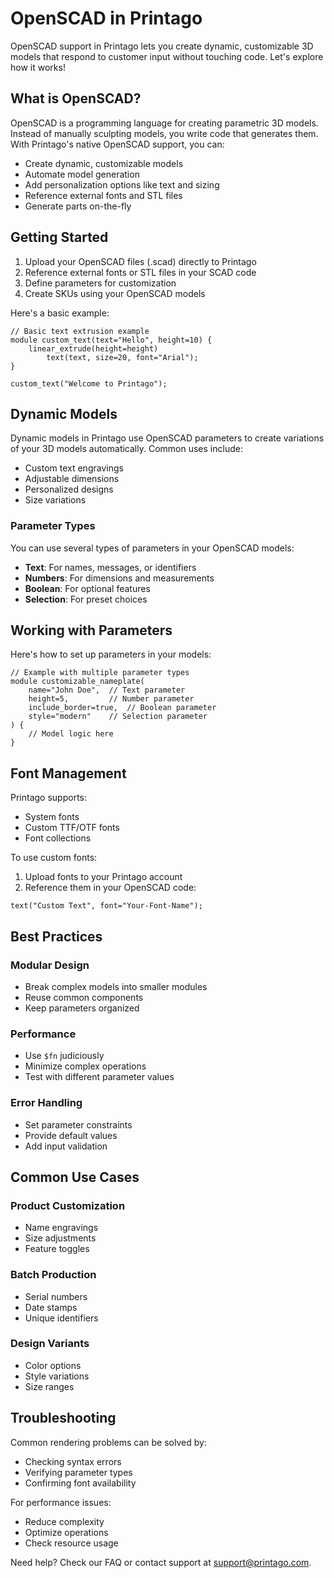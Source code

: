 # OpenSCAD in Printago

OpenSCAD support in Printago lets you create dynamic, customizable 3D models that respond to customer input without touching code. Let's explore how it works!

## What is OpenSCAD?

OpenSCAD is a programming language for creating parametric 3D models. Instead of manually sculpting models, you write code that generates them. With Printago's native OpenSCAD support, you can:

- Create dynamic, customizable models
- Automate model generation
- Add personalization options like text and sizing
- Reference external fonts and STL files
- Generate parts on-the-fly

## Getting Started

1. Upload your OpenSCAD files (.scad) directly to Printago
2. Reference external fonts or STL files in your SCAD code
3. Define parameters for customization
4. Create SKUs using your OpenSCAD models

Here's a basic example:

```openscad
// Basic text extrusion example
module custom_text(text="Hello", height=10) {
    linear_extrude(height=height)
        text(text, size=20, font="Arial");
}

custom_text("Welcome to Printago");
```

## Dynamic Models

Dynamic models in Printago use OpenSCAD parameters to create variations of your 3D models automatically. Common uses include:

- Custom text engravings
- Adjustable dimensions
- Personalized designs
- Size variations

### Parameter Types

You can use several types of parameters in your OpenSCAD models:

- **Text**: For names, messages, or identifiers
- **Numbers**: For dimensions and measurements
- **Boolean**: For optional features
- **Selection**: For preset choices

## Working with Parameters

Here's how to set up parameters in your models:

```openscad
// Example with multiple parameter types
module customizable_nameplate(
    name="John Doe",  // Text parameter
    height=5,         // Number parameter
    include_border=true,  // Boolean parameter
    style="modern"    // Selection parameter
) {
    // Model logic here
}
```

## Font Management

Printago supports:
- System fonts
- Custom TTF/OTF fonts
- Font collections

To use custom fonts:

1. Upload fonts to your Printago account
2. Reference them in your OpenSCAD code:
```openscad
text("Custom Text", font="Your-Font-Name");
```

## Best Practices

### Modular Design
- Break complex models into smaller modules
- Reuse common components
- Keep parameters organized

### Performance
- Use `$fn` judiciously
- Minimize complex operations
- Test with different parameter values

### Error Handling
- Set parameter constraints
- Provide default values
- Add input validation

## Common Use Cases

### Product Customization
- Name engravings
- Size adjustments
- Feature toggles

### Batch Production
- Serial numbers
- Date stamps
- Unique identifiers

### Design Variants
- Color options
- Style variations
- Size ranges

## Troubleshooting

Common rendering problems can be solved by:
- Checking syntax errors
- Verifying parameter types
- Confirming font availability

For performance issues:
- Reduce complexity
- Optimize operations
- Check resource usage

Need help? Check our FAQ or contact support at support@printago.com.
